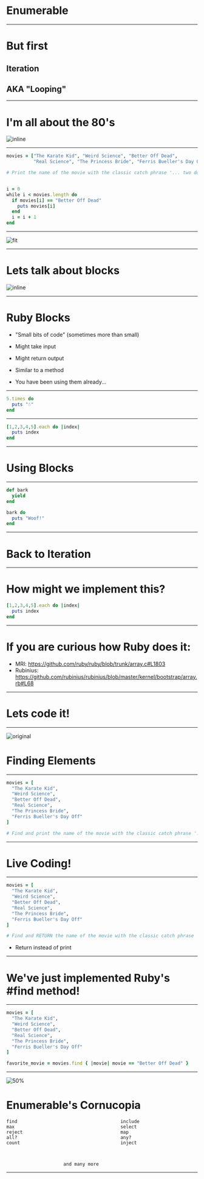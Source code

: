 
# Enumerable

---

# But first

## Iteration

## AKA "Looping"

---

# I'm all about the 80's

![inline](https://media.giphy.com/media/zyx4xCaaQzlGo/giphy.gif)

---

```ruby
movies = ["The Karate Kid", "Weird Science", "Better Off Dead",
          "Real Science", "The Princess Bride", "Ferris Bueller's Day Off"]

# Print the name of the movie with the classic catch phrase '... two dollars ...'


i = 0
while i < movies.length do
  if movies[i] == "Better Off Dead"
    puts movies[i]
  end
  i = i + 1
end
```

---

![fit](https://s3.amazonaws.com/media-p.slid.es/uploads/329163/images/1396010/lpkyv.jpg)

---

# Lets talk about blocks

![inline](https://media.giphy.com/media/B6ZTenBvlzOFO/giphy.gif)

---

# Ruby Blocks
- "Small bits of code" (sometimes more than small)
- Might take input
- Might return output
- Similar to a method

- You have been using them already...

---

```ruby
5.times do
  puts "☃"
end
```

---

```ruby
[1,2,3,4,5].each do |index|
  puts index
end
```

---

# Using Blocks

---

```ruby
def bark
  yield
end

bark do
  puts "Woof!"
end
```

---

# Back to Iteration

---

# How might we implement this?

```ruby
[1,2,3,4,5].each do |index|
  puts index
end
```

---

# If you are curious how Ruby does it:
- MRI: https://github.com/ruby/ruby/blob/trunk/array.c#L1803
- Rubinius: https://github.com/rubinius/rubinius/blob/master/kernel/bootstrap/array.rb#L68

---

# Lets code it!

---

![original](https://s3.amazonaws.com/media-p.slid.es/uploads/329163/images/1396816/giphy.gif)

# Finding Elements

---

```ruby
movies = [
  "The Karate Kid",
  "Weird Science",
  "Better Off Dead",
  "Real Science",
  "The Princess Bride",
  "Ferris Bueller's Day Off"
]

# Find and print the name of the movie with the classic catch phrase '... two dollars ...'
```

---

# Live Coding!

---

```ruby
movies = [
  "The Karate Kid",
  "Weird Science",
  "Better Off Dead",
  "Real Science",
  "The Princess Bride",
  "Ferris Bueller's Day Off"
]

# Find and RETURN the name of the movie with the classic catch phrase '... two dollars ...'
```

- Return instead of print

---

# We've just implemented Ruby's #find method!

---

```ruby
movies = [
  "The Karate Kid",
  "Weird Science",
  "Better Off Dead",
  "Real Science",
  "The Princess Bride",
  "Ferris Bueller's Day Off"
]

favorite_movie = movies.find { |movie| movie == "Better Off Dead" }
```

---

![50%](https://s3.amazonaws.com/media-p.slid.es/uploads/329163/images/1396908/cornucopia.jpg)

# Enumerable's Cornucopia

```
find                                      include
max                                       select
reject                                    map
all?                                      any?
count                                     inject



                     and many more
```

---
